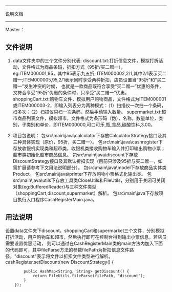 ****************************************************
说明文档
****************************************************

Master：

## 文件说明

1. data文件夹中的三个文件分别代表:
		discount.txt:打折信息文件，模拟打折活动，文件格式为商品条码，折扣方式（95折/买二赠一），eg:ITEM000001,95，其中95表示九五折;
		             ITEM000002,2/1,其中2/1表示买二赠一;ITEM000005,95,2/1表示同时享受两种折扣，店员设置当“95折”和“买二赠一”发生冲突的时候，
		             也就是一款商品既符合享受“买二赠一”优惠的条件，又符合享受“95折”优惠的条件时，只享受“买二赠一”优惠。
		shoppingCart.txt:购物车文件，模拟用户购物商品，文件格式为ITEM000001或ITEM000003-2，即输入列表分为两种模式：（1）扫描仪一次扫一个条码，扫多次；（2）扫描仪只扫一次条码，然后手动输入数量。
		supermarket.txt:超市商品列表文件，模拟超市，文件格式为条形码（伪），名称，数量单位，类别，子类别和单价，即ITEM000000,可口可乐,瓶,食品,碳酸饮料,3.00。

2. 项目包说明：
        包src\main\java\calculator下存放CalculatorStrategy接口及其三种具体实现（原价，95折，买二赠一）。
        包src\main\java\cashregister下存放收银机实现类和超市类，收银机类接收购物车输入并打印输出购物小票；超市类初始化超市商品信息。
        包src\main\java\discount下存放DiscountStrategy接口及其默认折扣实现（目前只涉及95折与买二赠一，如需扩展请参考下文用法说明部分）。
		包src\main\java\model下存放商品实体类Product。
		包src\main\java\printer下存放购物小票格式化输出类。
		包src\main\java\utils下存放工具类CloseUtils和FileUtils，分别用于关闭可关闭对象(eg:BufferedReader)与三种文件类型（shoppingCart,discount,supermarket）解析。
		包src\main\java下存放项目执行入口程序CashRegisterMain.java。

## 用法说明

设置data文件夹下discount，shoppingCart和supermarket三个文件，分别模拟打折活动，用户购物车和超市，然后执行即可在控制台得到输出小票信息。若店员需要设置优惠活动，
则可以通过在CashRegisterMain类的main方法内加入下面的代码即可，其中fileParse方法的参数filePath为折扣信息文件路径，"discount"表示将文件以折扣文件类型进行解析。
		cashRegister.setDiscount(new DiscountStrategy() {

			public HashMap<String, String> getDiscount() {
                return FileUtils.fileParse(filePath, "discount");
            }
		});